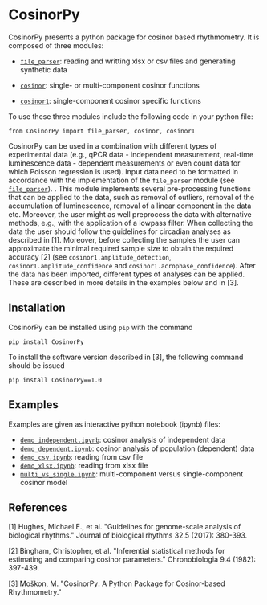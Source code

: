 # CosinorPy

CosinorPy presents a python package for cosinor based rhythmometry. It is composed of three modules:
* [`file_parser`](docs/docs_file_parser.md): reading and writting xlsx or csv files and generating synthetic data

* [`cosinor`](docs/docs_cosinor.md): single- or multi-component cosinor functions

* [`cosinor1`](docs/docs_cosinor1.md): single-component cosinor specific functions

To use these three modules include the following code in your python file:

`from CosinorPy import file_parser, cosinor, cosinor1`

CosinorPy can be used in a combination with different types of experimental data (e.g., qPCR data - independent measurement, real-time luminescence data - dependent measurements or even count data for which Poisson regression is used). Input data need to be formatted in accordance with the implementation of the `file_parser` module (see [`file_parser`](docs/docs_file_parser.md)). . This module implements several pre-processing functions that can be applied to the data, such as removal of outliers, removal of the accumulation of luminescence, removal of a linear component in the data etc. Moreover, the user might as well preprocess the data with alternative methods, e.g., with the application of a lowpass filter. When collecting the data the user should follow the guidelines for circadian analyses as described in [1]. Moreover, before collecting the samples the user can approximate the minimal required sample size to obtain the required accuracy [2] (see `cosinor1.amplitude_detection`, `cosinor1.amplitude_confidence` and `cosinor1.acrophase_confidence`). After the data has been imported, different types of analyses can be applied. These are described in more details in the examples below and in [3].


## Installation

CosinorPy can be installed using `pip` with the command

`pip install CosinorPy`

To install the software version described in [3], the following command should be issued

`pip install CosinorPy==1.0`

## Examples
Examples are given as interactive python notebook (ipynb) files:
* [`demo_independent.ipynb`](demo_independent.ipynb): cosinor analysis of independent data
* [`demo_dependent.ipynb`](demo_dependent.ipynb): cosinor analysis of population (dependent) data
* [`demo_csv.ipynb`](demo_csv.ipynb): reading from csv file 
* [`demo_xlsx.ipynb`](demo_xlsx.ipynb): reading from xlsx file
* [`multi_vs_single.ipynb`](multi_vs_single.ipynb): multi-component versus single-component cosinor model

## References

[1] Hughes, Michael E., et al. "Guidelines for genome-scale analysis of biological rhythms." Journal of biological rhythms 32.5 (2017): 380-393.

[2] Bingham, Christopher, et al. "Inferential statistical methods for estimating and comparing cosinor parameters." Chronobiologia 9.4 (1982): 397-439.

[3] Moškon, M. "CosinorPy: A Python Package for Cosinor-based Rhythmometry."